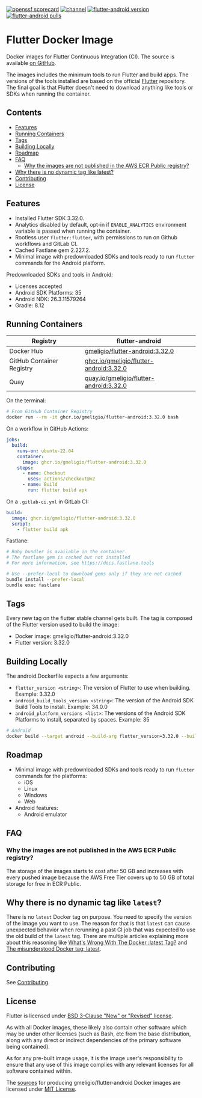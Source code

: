<!--- This markdown file was auto-generated from "readme.mdx" -->

[![openssf scorecard](https://api.scorecard.dev/projects/github.com/gmeligio/flutter-docker-image/badge)](https://scorecard.dev/viewer/?uri=github.com/gmeligio/flutter-docker-image) [![channel](https://img.shields.io/static/v1?label=channel&message=stable&color=blue)](https://docs.flutter.dev/release/archive?tab=linux) [![flutter-android version](https://img.shields.io/docker/v/gmeligio/flutter-android?label=flutter-android%20version)](https://hub.docker.com/r/gmeligio/flutter-android/tags) [![flutter-android pulls](https://img.shields.io/docker/pulls/gmeligio/flutter-android?label=flutter-android%20pulls)](https://hub.docker.com/r/gmeligio/flutter-android/tags)

# Flutter Docker Image

Docker images for Flutter Continuous Integration (CI). The source is available [on GitHub](https://github.com/gmeligio/flutter-docker-image).

The images includes the minimum tools to run Flutter and build apps. The versions of the tools installed are based on the official [Flutter](https://github.com/flutter/flutter) repository. The final goal is that Flutter doesn't need to download anything like tools or SDKs when running the container.

## Contents

* [Features](#features)
* [Running Containers](#running-containers)
* [Tags](#tags)
* [Building Locally](#building-locally)
* [Roadmap](#roadmap)
* [FAQ](#faq)  
   * [Why the images are not published in the AWS ECR Public registry?](#why-the-images-are-not-published-in-the-aws-ecr-public-registry)
* [Why there is no dynamic tag like latest?](#why-there-is-no-dynamic-tag-like-latest)
* [Contributing](#contributing)
* [License](#license)

## Features

* Installed Flutter SDK 3.32.0.
* Analytics disabled by default, opt-in if `ENABLE_ANALYTICS` environment variable is passed when running the container.
* Rootless user `flutter:flutter`, with permissions to run on Github workflows and GitLab CI.
* Cached Fastlane gem 2.227.2.
* Minimal image with predownloaded SDKs and tools ready to run `flutter` commands for the Android platform.

Predownloaded SDKs and tools in Android:

* Licenses accepted
* Android SDK Platforms: 35
* Android NDK: 26.3.11579264
* Gradle: 8.12

## Running Containers

| Registry                  | flutter-android                                                                                                            |
| ------------------------- | -------------------------------------------------------------------------------------------------------------------------- |
| Docker Hub                | [gmeligio/flutter-android:3.32.0](https://hub.docker.com/r/gmeligio/flutter-android)                                       |
| GitHub Container Registry | [ghcr.io/gmeligio/flutter-android:3.32.0](https://github.com/gmeligio/flutter-docker-image/pkgs/container/flutter-android) |
| Quay                      | [quay.io/gmeligio/flutter-android:3.32.0](https://quay.io/repository/gmeligio/flutter-android)                             |

On the terminal:

```bash
# From GitHub Container Registry
docker run --rm -it ghcr.io/gmeligio/flutter-android:3.32.0 bash
```

On a workflow in GitHub Actions:

```yaml
jobs:
  build:
    runs-on: ubuntu-22.04
    container:
      image: ghcr.io/gmeligio/flutter-android:3.32.0
    steps:
      - name: Checkout
        uses: actions/checkout@v2
      - name: Build
        run: flutter build apk
```

On a `.gitlab-ci.yml` in GitLab CI:

```yaml
build:
  image: ghcr.io/gmeligio/flutter-android:3.32.0
  script:
    - flutter build apk
```

Fastlane:

```bash
# Ruby bundler is available in the container.
# The fastlane gem is cached but not installed
# For more information, see https://docs.fastlane.tools

# Use --prefer-local to download gems only if they are not cached
bundle install --prefer-local
bundle exec fastlane
```

## Tags

Every new tag on the flutter stable channel gets built. The tag is composed of the Flutter version used to build the image:

* Docker image: gmeligio/flutter-android:3.32.0
* Flutter version: 3.32.0

## Building Locally

The android.Dockerfile expects a few arguments:

* `flutter_version <string>`: The version of Flutter to use when building. Example: 3.32.0
* `android_build_tools_version <string>`: The version of the Android SDK Build Tools to install. Example: 34.0.0
* `android_platform_versions <list>`: The versions of the Android SDK Platforms to install, separated by spaces. Example: 35

```bash
# Android
docker build --target android --build-arg flutter_version=3.32.0 --build-arg fastlane_version=2.227.2 --build-arg android_build_tools_version=34.0.0 --build-arg android_platform_versions="35" -t android-test .
```

## Roadmap

* Minimal image with predownloaded SDKs and tools ready to run `flutter` commands for the platforms:  
   * iOS  
   * Linux  
   * Windows  
   * Web
* Android features:  
   * Android emulator

## FAQ

### Why the images are not published in the AWS ECR Public registry?

The storage of the images starts to cost after 50 GB and increases with every pushed image because the AWS Free Tier covers up to 50 GB of total storage for free in ECR Public.

## Why there is no dynamic tag like `latest`?

There is no `latest` Docker tag on purpose. You need to specify the version of the image you want to use. The reason for that is that `latest` can cause unexpected behavior when rerunning a past CI job that was expected to use the old build of the `latest` tag. There are multiple articles explaining more about this reasoning like [What's Wrong With The Docker :latest Tag?](https://vsupalov.com/docker-latest-tag/) and [The misunderstood Docker tag: latest](https://medium.com/@mccode/the-misunderstood-docker-tag-latest-af3babfd6375).

## Contributing

See [Contributing](docs/contributing.md).

## License

Flutter is licensed under [BSD 3-Clause "New" or "Revised" license](https://github.com/flutter/flutter/blob/master/LICENSE).

As with all Docker images, these likely also contain other software which may be under other licenses (such as Bash, etc from the base distribution, along with any direct or indirect dependencies of the primary software being contained).

As for any pre-built image usage, it is the image user's responsibility to ensure that any use of this image complies with any relevant licenses for all software contained within.

The [sources](https://github.com/gmeligio/flutter-docker-image) for producing gmeligio/flutter-android Docker images are licensed under [MIT License](LICENSE.md).